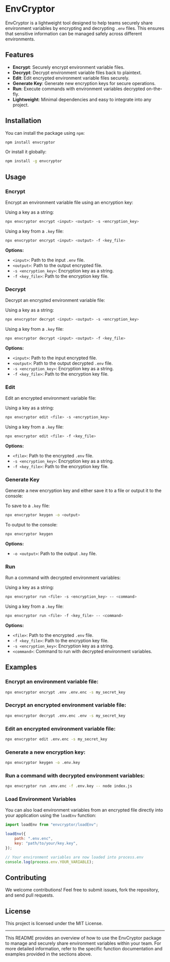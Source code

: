 # EnvCryptor

EnvCryptor is a lightweight tool designed to help teams securely share environment variables by encrypting and decrypting `.env` files. This ensures that sensitive information can be managed safely across different environments.

## Features

- **Encrypt**: Securely encrypt environment variable files.
- **Decrypt**: Decrypt environment variable files back to plaintext.
- **Edit**: Edit encrypted environment variable files securely.
- **Generate Key**: Generate new encryption keys for secure operations.
- **Run**: Execute commands with environment variables decrypted on-the-fly.
- **Lightweight**: Minimal dependencies and easy to integrate into any project.

## Installation

You can install the package using `npm`:

```bash
npm install envcryptor
```

Or install it globally:

```bash
npm install -g envcryptor
```

## Usage

### Encrypt

Encrypt an environment variable file using an encryption key:

Using a key as a string:

```bash
npx envcryptor encrypt <input> <output> -s <encryption_key>
```

Using a key from a `.key` file:

```bash
npx envcryptor encrypt <input> <output> -f <key_file>
```

**Options:**

- `<input>`: Path to the input `.env` file.
- `<output>`: Path to the output encrypted file.
- `-s <encryption_key>`: Encryption key as a string.
- `-f <key_file>`: Path to the encryption key file.

### Decrypt

Decrypt an encrypted environment variable file:

Using a key as a string:

```bash
npx envcryptor decrypt <input> <output> -s <encryption_key>
```

Using a key from a `.key` file:

```bash
npx envcryptor decrypt <input> <output> -f <key_file>
```

**Options:**

- `<input>`: Path to the input encrypted file.
- `<output>`: Path to the output decrypted `.env` file.
- `-s <encryption_key>`: Encryption key as a string.
- `-f <key_file>`: Path to the encryption key file.

### Edit

Edit an encrypted environment variable file:

Using a key as a string:

```bash
npx envcryptor edit <file> -s <encryption_key>
```

Using a key from a `.key` file:

```bash
npx envcryptor edit <file> -f <key_file>
```

**Options:**

- `<file>`: Path to the encrypted `.env` file.
- `-s <encryption_key>`: Encryption key as a string.
- `-f <key_file>`: Path to the encryption key file.

### Generate Key

Generate a new encryption key and either save it to a file or output it to the console:

To save to a `.key` file:

```bash
npx envcryptor keygen -o <output>
```

To output to the console:

```bash
npx envcryptor keygen
```

**Options:**

- `-o <output>`: Path to the output `.key` file.

### Run

Run a command with decrypted environment variables:

Using a key as a string:

```bash
npx envcryptor run <file> -s <encryption_key> -- <command>
```

Using a key from a `.key` file:

```bash
npx envcryptor run <file> -f <key_file> -- <command>
```

**Options:**

- `<file>`: Path to the encrypted `.env` file.
- `-f <key_file>`: Path to the encryption key file.
- `-s <encryption_key>`: Encryption key as a string.
- `<command>`: Command to run with decrypted environment variables.

## Examples

### Encrypt an environment variable file:

```bash
npx envcryptor encrypt .env .env.enc -s my_secret_key
```

### Decrypt an encrypted environment variable file:

```bash
npx envcryptor decrypt .env.enc .env -s my_secret_key
```

### Edit an encrypted environment variable file:

```bash
npx envcryptor edit .env.enc -s my_secret_key
```

### Generate a new encryption key:

```bash
npx envcryptor keygen -o .env.key
```

### Run a command with decrypted environment variables:

```bash
npx envcryptor run .env.enc -f .env.key -- node index.js
```

### Load Environment Variables

You can also load environment variables from an encrypted file directly into your application using the `loadEnv` function:

```javascript
import loadEnv from "envcryptor/loadEnv";

loadEnv({
	path: ".env.enc",
	key: "path/to/your/key.key",
});

// Your environment variables are now loaded into process.env
console.log(process.env.YOUR_VARIABLE);
```

## Contributing

We welcome contributions! Feel free to submit issues, fork the repository, and send pull requests.

## License

This project is licensed under the MIT License.

---

This README provides an overview of how to use the EnvCryptor package to manage and securely share environment variables within your team. For more detailed information, refer to the specific function documentation and examples provided in the sections above.
